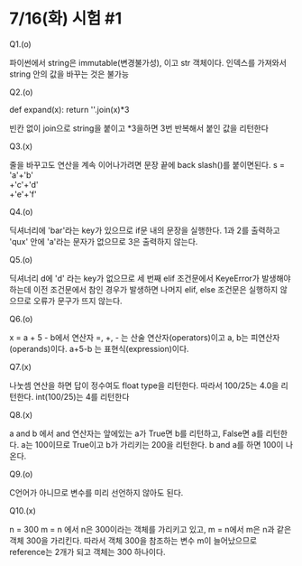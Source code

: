 # 7/16(화) 시험 #1
Q1.(o)

파이썬에서 string은 immutable(변경불가성), 이고 str 객체이다.
인덱스를 가져와서 string 안의 값을 바꾸는 것은 불가능

Q2.(o)

def expand(x):
    return ''.join(x)*3
    
빈칸 없이 join으로 string을 붙이고 *3을하면 3번 반복해서 붙인 값을 리턴한다

Q3.(x)

줄을 바꾸고도 연산을 계속 이어나가려면 문장 끝에 back slash(\)를 붙이면된다.
s = 'a'+'b'\
    +'c'+'d'\
    +'e'+'f'

Q4.(o)

딕셔너리에 'bar'라는 key가 있으므로 if문 내의 문장을 실행한다. 1과 2를 출력하고
'qux' 안에 'a'라는 문자가 없으므로 3은 출력하지 않는다.

Q5.(o)

딕셔너리 d에 'd' 라는 key가 없으므로 세 번째 elif 조건문에서 KeyeError가 발생해야 하는데
이전 조건문에서 참인 경우가 발생하면 나머지 elif, else 조건문은 실행하지 않으므로 오류가 문구가 뜨지 않는다.

Q6.(o)

x = a + 5 - b에서 연산자 =, +, - 는 산술 연산자(operators)이고 a, b는 피연산자(operands)이다.
a+5-b 는 표현식(expression)이다.

Q7.(x)

나눗셈 연산을 하면 답이 정수여도 float type을 리턴한다.
따라서 100/25는 4.0을 리턴한다. int(100/25)는 4를 리턴한다

Q8.(x)

a and b 에서 and 연산자는 앞에있는 a가 True면 b를 리턴하고, False면 a를 리턴한다.
a는 100이므로 True이고 b가 가리키는 200을 리턴한다.
b and a를 하면 100이 나온다.

Q9.(o)

C언어가 아니므로 변수를 미리 선언하지 않아도 된다.

Q10.(x)

n = 300
m = n
에서 n은 300이라는 객체를 가리키고 있고, m = n에서 m은 n과 같은 객체 300을 가리킨다.
따라서 객체 300을 참조하는 변수 m이 늘어났으므로 reference는 2개가 되고 객체는 300 하나이다.
